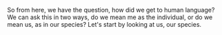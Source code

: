 So from here, we have the question, how did we get to human language? We can
ask this in two ways, do we mean me as the individual, or do we mean us, as in
our species? Let's start by looking at us, our species.
